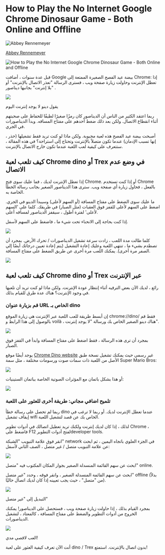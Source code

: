 # How to Play the No Internet Google Chrome Dinosaur Game - Both Online and Offline

![Abbey Rennemeyer](https://www.freecodecamp.org/news/content/images/size/w100/2019/05/Abbey-profile-square.jpg)

[Abbey Rennemeyer](https://www.freecodecamp.org/news/author/abbey/)

![How to Play the No Internet Google Chrome Dinosaur Game - Both Online and Offline](https://www.freecodecamp.org/news/content/images/size/w2000/2020/01/image-27-1.png)

قبل عدة سنوات ، أضافت Google بيضة عيد الفصح الصغيرة الممتعة إلى Chrome: إذا تعطل الإنترنت وحاولت زيارة صفحة ويب ، فسترى الرسالة "تعذر الاتصال بالإنترنت" أو "بلا إنترنت" بجانبها ديناصور .

![](https://www.freecodecamp.org/news/content/images/2021/06/image-26-opt.png)

يقول دينو لا يوجد إنترنت اليوم

ربما اعتقد الكثير من الناس أن الديناصور كان رمزًا صغيرًا لطيفًا للحفاظ على صحبتهم أثناء انقطاع الاتصال. ولكن بعد ذلك ضغط أحدهم على مفتاح المسافه. وبدأ الديناصورات في الجري.

أصبحت بيضة عيد الفصح هذه لعبة محبوبة. ولكن ماذا لو كنت تريد فقط تشغيلها (حذر ، إنها تسبب الإدمان) عندما تكون متصلاً بالإنترنت وتحتاج إلى استراحة؟ في هذه المقالة ، ستتعرف على كيفية لعب اللعبة عندما تكون خارج الاتصال بالإنترنت.

## كيف تلعب لعبة Chrome dino أو Trex في وضع عدم الاتصال

إذا تعطل الإنترنت لديك ، فما عليك سوى فتح Chrome. أو إذا كنت تستخدم Chrome بالفعل ، فحاول زيارة أي صفحة ويب. سترى هذا الديناصور الصغير بجانب رسالة الخطأ الخاصة به.

ما عليك سوى الضغط على مفتاح المسافة (أو السهم لأعلى) وسيبدأ الدينو في الجري. اضغط على السهم لأعلى للقفز فوق العقبات (مثل الصبار) في طريقك. كلما علي 'السهم لأعلى' لفترة أطول ، سيقفز الديناصور لمسافه أعلى.

إذا كنت بحاجة إلى الانحناء تحت شيء ما ، فاضغط على السهم لأسفل.

![](https://www.freecodecamp.org/news/content/images/2021/06/image-27-opt.png)

كلما طالت مدة اللعب ، زادت سرعة تشغيل الديناصورات / تحرك الأرض. بمجرد أن تصطدم بشيء ما ، تنتهي اللعبة وعليك إعادة التشغيل (يتم إعادة تعيين درجاتك أيضًا إلي الصفر مرة أخرى). يمكنك اللعب مرة أخرى عن طريق الضغط على مفتاح المسافة.

![](https://www.freecodecamp.org/news/content/images/2021/06/image-28-opt-1.png)

## كيف تلعب لعبة Chrome dino أو Trex عبر الإنترنت

رائع ، لديك الآن بعض الترفيه أثناء إنتظار عودة الإنترنت. ولكن ماذا لو كنت تريد أن تلعبها في وجود الإنترنت؟ هناك عدة طرق للقيام بذلك.

### قم بزيارة عنوان URL الخاص بـ dino

إن أبسط طريقة للعب اللعبة عبر الإنترنت هي زيارة الموقع chrome://dino/  فقط قم بالوصول إلى هذا الرابط و voilà ، هناك دينو الصغير الخاص بك ورسالة "لا يوجد إنترنت".

![](https://www.freecodecamp.org/news/content/images/2020/01/image-29.png)

بمجرد أن ترى هذه الرسالة ، فقط اضغط على مفتاح المسافة وابدأ في القفز فوق الصبار.

يوجد أيضًا موقع  [Chrome Dino website](https://chromedino.com/)  غير رسمي  حيث يمكنك تشغيل نسخة طبق الأصل من اللعبة ذات سمات صوت ورسومات مختلفة ، مثل سمة Super Mario Bros:

![](https://www.freecodecamp.org/news/content/images/2021/06/running-mario-opt.png)

أو هذا بشكل باتمان مع المؤثرات الصوتية الخاصة  بباتمان الستينيات:

![](https://www.freecodecamp.org/news/content/images/2021/06/batman-opt.png)

### تلميح اضافي مجاني: طريقة أخرى للعثور على اللعبة

ربما لم تحصل على رسالة خطأ dino عندما تعطل الإنترنت لديك. أو ربما لا ترغب في إيقاف تشغيل wifi الخاص بك عن قصد لتشغيل اللعبة.

لذلك ، إذا كان لديك إنترنت ولكنك تريد تعطيل اتصالك في أدوات تطوير Chrome ، فاضغط على F12 لفتح أدوات التطويرdeveloper tools.

انقر فوق علامة التبويب "الشبكة" network في الجزء العلوي باتجاه اليمين ، ثم ابحث عن علامة التبويب متصل / غير متصل ، الصف الثاني لأسفل:

![](https://www.freecodecamp.org/news/content/images/2021/06/image-30-cropped.png)

ابحث عن سهم القائمة المنسدلة الصغير بجوار المكان المكتوب فيه "متصل" online.

ابحث عن سهم القائمة المنسدلة الصغير ، وانقر فوقه ، وحدد "غير متصل" offline (بدلاً من "متصل" ، حيث يجب تعيينه إذا كان لديك اتصال حاليًا).

![](https://www.freecodecamp.org/news/content/images/2021/06/image-31-cropped.png)

التبديل إلى "غير متصل"

بمجرد القيام بذلك ، إذا حاولت زيارة صفحة ويب ، فستحصل على الديناصور! يمكنك الخروج من أدوات التطوير والضغط على مفتاح المسافة ، كالمعتاد ، لتشغيل الديناصورات.

![](https://www.freecodecamp.org/news/content/images/2021/06/image-32-cropped.png)

العب لاقصي مدي!

أنت الآن تعرف كيفية العثور على لعبة dino / Trex بدون اتصال بالإنترنت. استمتع!
